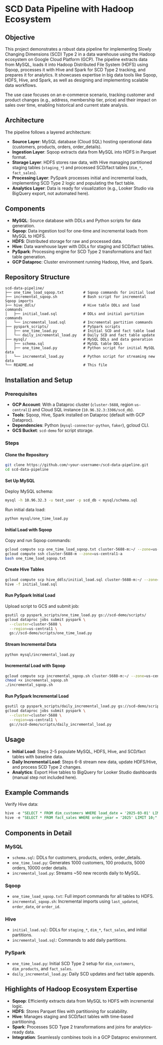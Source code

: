 # SCD Data Pipeline with Hadoop Ecosystem

## Objective
This project demonstrates a robust data pipeline for implementing Slowly Changing Dimensions (SCD) Type 2 in a data warehouse using the Hadoop ecosystem on Google Cloud Platform (GCP). The pipeline extracts data from MySQL, loads it into Hadoop Distributed File System (HDFS) using Sqoop, processes it with Hive and Spark for SCD Type 2 tracking, and prepares it for analytics. It showcases expertise in big data tools like Sqoop, HDFS, Hive, and Spark, as well as designing and implementing scalable data workflows.

The use case focuses on an e-commerce scenario, tracking customer and product changes (e.g., address, membership tier, price) and their impact on sales over time, enabling historical and current state analysis.

## Architecture
The pipeline follows a layered architecture:

- **Source Layer**: MySQL database (Cloud SQL) hosting operational data (customers, products, orders, order_details).
- **Ingestion Layer**: Sqoop extracts data from MySQL into HDFS in Parquet format.
- **Storage Layer**: HDFS stores raw data, with Hive managing partitioned staging tables (`staging_*`) and processed SCD/fact tables (`dim_*`, `fact_sales`).
- **Processing Layer**: PySpark processes initial and incremental loads, implementing SCD Type 2 logic and populating the fact table.
- **Analytics Layer**: Data is ready for visualization (e.g., Looker Studio via BigQuery export, not automated here).

## Components
- **MySQL**: Source database with DDLs and Python scripts for data generation.
- **Sqoop**: Data ingestion tool for one-time and incremental loads from MySQL to HDFS.
- **HDFS**: Distributed storage for raw and processed data.
- **Hive**: Data warehouse layer with DDLs for staging and SCD/fact tables.
- **PySpark**: Processing engine for SCD Type 2 transformations and fact table generation.
- **GCP Dataproc**: Cluster environment running Hadoop, Hive, and Spark.

## Repository Structure
```
scd-data-pipeline/
├── one_time_load_sqoop.txt         # Sqoop commands for initial load
├── incremental_sqoop.sh            # Bash script for incremental Sqoop imports
├── hive_ddls/                      # Hive table DDLs and load commands
│   ├── initial_load.sql            # DDLs and initial partition commands
│   └── incremental_load.sql        # Incremental partition commands
├── pyspark_scripts/                # PySpark scripts
│   ├── one_time_load.py            # Initial SCD and fact table load
│   └── daily_incremental_load.py   # Daily SCD and fact table update
├── mysql/                          # MySQL DDLs and data generation
│   ├── schema.sql                  # MySQL table DDLs
│   ├── one_time_load.py            # Python script for initial MySQL data
│   └── incremental_load.py         # Python script for streaming new data
└── README.md                       # This file
```

## Installation and Setup

### Prerequisites
- **GCP Account**: With a Dataproc cluster (`cluster-5688`, region `us-central1`) and Cloud SQL instance (`10.96.32.3:3306/scd_db`).
- **Tools**: Sqoop, Hive, Spark installed on Dataproc (default with GCP Dataproc).
- **Dependencies**: Python (`mysql-connector-python`, `faker`), gcloud CLI.
- **GCS Bucket**: `scd-demo` for script storage.

### Steps
#### Clone the Repository
```bash
git clone https://github.com/<your-username>/scd-data-pipeline.git
cd scd-data-pipeline
```

#### Set Up MySQL
Deploy MySQL schema:
```bash
mysql -h 10.96.32.3 -u test_user -p scd_db < mysql/schema.sql
```
Run initial data load:
```bash
python mysql/one_time_load.py
```

#### Initial Load with Sqoop
Copy and run Sqoop commands:
```bash
gcloud compute scp one_time_load_sqoop.txt cluster-5688-m:~/ --zone=us-central1-a
gcloud compute ssh cluster-5688-m --zone=us-central1-a
bash one_time_load_sqoop.txt
```

#### Create Hive Tables
```bash
gcloud compute scp hive_ddls/initial_load.sql cluster-5688-m:~/ --zone=us-central1-a
hive -f initial_load.sql
```

#### Run PySpark Initial Load
Upload script to GCS and submit job:
```bash
gsutil cp pyspark_scripts/one_time_load.py gs://scd-demo/scripts/
gcloud dataproc jobs submit pyspark \
  --cluster=cluster-5688 \
  --region=us-central1 \
  gs://scd-demo/scripts/one_time_load.py
```

#### Stream Incremental Data
```bash
python mysql/incremental_load.py
```

#### Incremental Load with Sqoop
```bash
gcloud compute scp incremental_sqoop.sh cluster-5688-m:~/ --zone=us-central1-a
chmod +x incremental_sqoop.sh
./incremental_sqoop.sh
```

#### Run PySpark Incremental Load
```bash
gsutil cp pyspark_scripts/daily_incremental_load.py gs://scd-demo/scripts/
gcloud dataproc jobs submit pyspark \
  --cluster=cluster-5688 \
  --region=us-central1 \
  gs://scd-demo/scripts/daily_incremental_load.py
```

## Usage
- **Initial Load**: Steps 2-5 populate MySQL, HDFS, Hive, and SCD/fact tables with baseline data.
- **Daily Incremental Load**: Steps 6-8 stream new data, update HDFS/Hive, and process SCD Type 2 changes.
- **Analytics**: Export Hive tables to BigQuery for Looker Studio dashboards (manual step not included here).

## Example Commands
Verify Hive data:
```sql
hive -e "SELECT * FROM dim_customers WHERE load_date = '2025-03-01' LIMIT 10;"
hive -e "SELECT * FROM fact_sales WHERE order_year = '2025' LIMIT 10;"
```

## Components in Detail
### MySQL
- `schema.sql`: DDLs for customers, products, orders, order_details.
- `one_time_load.py`: Generates 1000 customers, 100 products, 5000 orders, 10000 order details.
- `incremental_load.py`: Streams ~50 new records daily to MySQL.

### Sqoop
- `one_time_load_sqoop.txt`: Full import commands for all tables to HDFS.
- `incremental_sqoop.sh`: Incremental imports using `last_updated`, `order_date`, or `order_id`.

### Hive
- `initial_load.sql`: DDLs for `staging_*`, `dim_*`, `fact_sales`, and initial partitions.
- `incremental_load.sql`: Commands to add daily partitions.

### PySpark
- `one_time_load.py`: Initial SCD Type 2 setup for `dim_customers`, `dim_products`, and `fact_sales`.
- `daily_incremental_load.py`: Daily SCD updates and fact table appends.

## Highlights of Hadoop Ecosystem Expertise
- **Sqoop**: Efficiently extracts data from MySQL to HDFS with incremental logic.
- **HDFS**: Stores Parquet files with partitioning for scalability.
- **Hive**: Manages staging and SCD/fact tables with time-based partitioning.
- **Spark**: Processes SCD Type 2 transformations and joins for analytics-ready data.
- **Integration**: Seamlessly combines tools in a GCP Dataproc environment.

